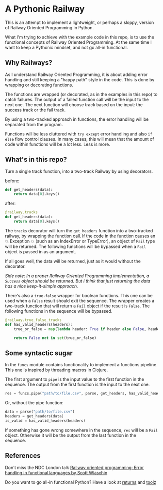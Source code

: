 # A Pythonic Railway

This is an attempt to implement a lightweight, or perhaps a sloppy,
version of Railway Oriented Programming in Python.

What I'm trying to achieve with the example code in this repo,
is to use the functional concepts of Railway Oriented Programming.
At the same time I want to keep a Pythonic mindset, and not go all-in functional.

## Why Railways?
As I understand Railway Oriented Programming, it is about adding error handling and still keeping a "happy path" style in the code.
This is done by wrapping or decorating functions.

The functions are wrapped (or decorated, as in the examples in this repo) to catch failures. The output of a failed function call will
be the input to the next one. The next function will choose track based on the input: the success track or the fail track.

By using a two-tracked approach in functions, the error handling will be separated from the program.

Functions will be less cluttered with `try except` error handling and also `if else` flow control clauses. In many cases,
this will mean that the amount of code within functions will be a lot less. Less is more.


## What's in this repo?
Turn a single track function, into a two-track Railway by using decorators.

before:

``` python
def get_headers(data):
    return data[0].keys()
```

after:

``` python
@railway.tracks
def get_headers(data):
    return data[0].keys()
```

The `tracks` decorator will turn the `get_headers` function into a two-tracked railway,
by wrapping the function call. If the code in the function causes an 💥 Exception 💥 (such as an IndexError or TypeError),
an object of `Fail` type will be returned. The following functions will be bypassed when a `Fail`
object is passed in as an argument.

If all goes well, the data will be returned, just as it would without the decorator.

_Side note: In a proper Railway Oriented Programming implementation,
a `Success` object should be returned. But I think that
just returning the data has a nice keep-it-simple approach._

There's also a `true-false` wrapper for boolean functions. This one can be used when
a `False` result should exit the sequence. The wrapper creates a two-track function that will
return a `Fail` object if the result is `False`. The following functions in the sequence will be
bypassed.

``` python
@railway.true_false_tracks
def has_valid_headers(headers):
    true_or_false = map(lambda header: True if header else False, headers)

    return False not in set(true_or_false)
```

## Some syntactic sugar
In the `funcs` module contains functionality to implement a functions pipeline.
This one is inspired by threading macros in Clojure.

The first argument to `pipe` is the input value to the first function in the sequence.
The output from the first function is the input to the next one.
``` python
res = funcs.pipe("path/to/file.csv", parse, get_headers, has_valid_headers)
```

Or, without the pipe function:

``` python
data = parse("path/to/file.csv")
headers = get_headers(data)
is_valid = has_valid_headers(headers)
```

If something has gone wrong somewhere in the sequence, `res` will be a `Fail` object.
Otherwise it will be the output from the last function in the sequence.

## References
Don't miss the NDC London talk
[Railway oriented programming: Error handling in functional languages by Scott Wlaschin](https://vimeo.com/113707214)

Do you want to go all-in functional Python? Have a look at [returns](https://returns.readthedocs.io/en/latest/index.html)
and [toolz](https://github.com/pytoolz/toolz)
